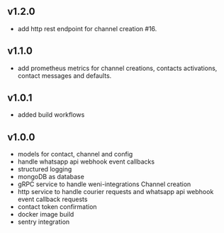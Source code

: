 v1.2.0
----------
 * add http rest endpoint for channel creation #16.

v1.1.0
----------
 * add prometheus metrics for channel creations, contacts activations, contact messages and defaults.

v1.0.1
----------
 * added build workflows

v1.0.0
----------
 * models for contact, channel and config
 * handle whatsapp api webhook event callbacks
 * structured logging
 * mongoDB as database 
 * gRPC service to handle weni-integrations Channel creation
 * http service to handle courier requests and whatsapp api webhook event callback requests
 * contact token confirmation
 * docker image build
 * sentry integration
